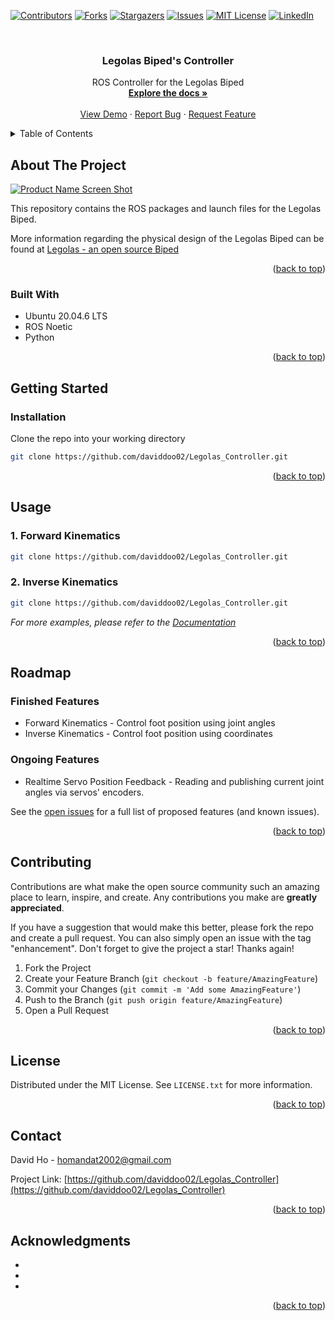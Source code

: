 <!-- Improved compatibility of back to top link: See: https://github.com/othneildrew/Best-README-Template/pull/73 -->
<a name="readme-top"></a>
<!--
*** Thanks for checking out the Best-README-Template. If you have a suggestion
*** that would make this better, please fork the repo and create a pull request
*** or simply open an issue with the tag "enhancement".
*** Don't forget to give the project a star!
*** Thanks again! Now go create something AMAZING! :D
-->



<!-- PROJECT SHIELDS -->
<!--
*** I'm using markdown "reference style" links for readability.
*** Reference links are enclosed in brackets [ ] instead of parentheses ( ).
*** See the bottom of this document for the declaration of the reference variables
*** for contributors-url, forks-url, etc. This is an optional, concise syntax you may use.
*** https://www.markdownguide.org/basic-syntax/#reference-style-links
-->
[![Contributors][contributors-shield]][contributors-url]
[![Forks][forks-shield]][forks-url]
[![Stargazers][stars-shield]][stars-url]
[![Issues][issues-shield]][issues-url]
[![MIT License][license-shield]][license-url]
[![LinkedIn][linkedin-shield]][linkedin-url]



<!-- PROJECT LOGO -->
<br />
<div align="center">
  <!--a href="https://github.com/daviddoo02/Legolas_Controller">
    <img src="images/logo.png" alt="Logo" width="80" height="80">
  </a-->

<h3 align="center">Legolas Biped's Controller</h3>

  <p align="center">
    ROS Controller for the Legolas Biped
    <br />
    <a href="https://github.com/daviddoo02/Legolas_Controller"><strong>Explore the docs »</strong></a>
    <br />
    <br />
    <a href="https://github.com/daviddoo02/Legolas_Controller/assets/37449565/f6609b73-5298-48c0-9af3-66c938ab5ff4">View Demo</a>
    ·
    <a href="https://github.com/daviddoo02/Legolas_Controller/issues">Report Bug</a>
    ·
    <a href="https://github.com/daviddoo02/Legolas_Controller/issues">Request Feature</a>
  </p>
</div>



<!-- TABLE OF CONTENTS -->
<details>
  <summary>Table of Contents</summary>
  <ol>
    <li>
      <a href="#about-the-project">About The Project</a>
      <ul>
        <li><a href="#built-with">Built With</a></li>
      </ul>
    </li>
    <li>
      <a href="#getting-started">Getting Started</a>
      <ul>
        <li><a href="#prerequisites">Prerequisites</a></li>
        <li><a href="#installation">Installation</a></li>
      </ul>
    </li>
    <li><a href="#usage">Usage</a></li>
    <li><a href="#roadmap">Roadmap</a></li>
    <li><a href="#contributing">Contributing</a></li>
    <li><a href="#license">License</a></li>
    <li><a href="#contact">Contact</a></li>
    <li><a href="#acknowledgments">Acknowledgments</a></li>
  </ol>
</details>



<!-- ABOUT THE PROJECT -->
## About The Project

[![Product Name Screen Shot][product-screenshot]](https://example.com)

This repository contains the ROS packages and launch files for the Legolas Biped.

More information regarding the physical design of the Legolas Biped can be found at <a href="https://github.com/daviddoo02/Legolas-an-open-source-biped"> Legolas - an open source Biped</a>

<p align="right">(<a href="#readme-top">back to top</a>)</p>



### Built With

* Ubuntu 20.04.6 LTS
* ROS Noetic
* Python
<!--* [![React][React.js]][React-url]
* [![Vue][Vue.js]][Vue-url]
* [![Angular][Angular.io]][Angular-url]
* [![Svelte][Svelte.dev]][Svelte-url]
* [![Laravel][Laravel.com]][Laravel-url]
* [![Bootstrap][Bootstrap.com]][Bootstrap-url]
* [![JQuery][JQuery.com]][JQuery-url]-->

<p align="right">(<a href="#readme-top">back to top</a>)</p>



<!-- GETTING STARTED -->
## Getting Started


### Installation

Clone the repo into your working directory
   ```sh
   git clone https://github.com/daviddoo02/Legolas_Controller.git
   ```


<p align="right">(<a href="#readme-top">back to top</a>)</p>


<!-- USAGE EXAMPLES -->
## Usage



### 1. Forward Kinematics
   ```sh
   git clone https://github.com/daviddoo02/Legolas_Controller.git
   ```

### 2. Inverse Kinematics
   ```sh
   git clone https://github.com/daviddoo02/Legolas_Controller.git
   ```

_For more examples, please refer to the [Documentation](https://example.com)_

<p align="right">(<a href="#readme-top">back to top</a>)</p>



<!-- ROADMAP -->
## Roadmap

### Finished Features
- Forward Kinematics - Control foot position using joint angles
- Inverse Kinematics - Control foot position using coordinates

### Ongoing Features
- Realtime Servo Position Feedback - Reading and publishing current joint angles via servos' encoders.

See the [open issues](https://github.com/daviddoo02/Legolas_Controller/issues) for a full list of proposed features (and known issues).

<p align="right">(<a href="#readme-top">back to top</a>)</p>



<!-- CONTRIBUTING -->
## Contributing

Contributions are what make the open source community such an amazing place to learn, inspire, and create. Any contributions you make are **greatly appreciated**.

If you have a suggestion that would make this better, please fork the repo and create a pull request. You can also simply open an issue with the tag "enhancement".
Don't forget to give the project a star! Thanks again!

1. Fork the Project
2. Create your Feature Branch (`git checkout -b feature/AmazingFeature`)
3. Commit your Changes (`git commit -m 'Add some AmazingFeature'`)
4. Push to the Branch (`git push origin feature/AmazingFeature`)
5. Open a Pull Request

<p align="right">(<a href="#readme-top">back to top</a>)</p>



<!-- LICENSE -->
## License

Distributed under the MIT License. See `LICENSE.txt` for more information.

<p align="right">(<a href="#readme-top">back to top</a>)</p>



<!-- CONTACT -->
## Contact

David Ho - homandat2002@gmail.com

Project Link: [https://github.com/daviddoo02/Legolas_Controller](https://github.com/daviddoo02/Legolas_Controller)

<p align="right">(<a href="#readme-top">back to top</a>)</p>



<!-- ACKNOWLEDGMENTS -->
## Acknowledgments

* []()
* []()
* []()

<p align="right">(<a href="#readme-top">back to top</a>)</p>



<!-- MARKDOWN LINKS & IMAGES -->
<!-- https://www.markdownguide.org/basic-syntax/#reference-style-links -->

[contributors-shield]: https://img.shields.io/github/contributors/daviddoo02/Legolas_Controller.svg?style=for-the-badge

[contributors-url]: https://github.com/daviddoo02/Legolas_Controller/graphs/contributors

[forks-shield]: https://img.shields.io/github/forks/daviddoo02/Legolas_Controller.svg?style=for-the-badge

[forks-url]: https://github.com/daviddoo02/Legolas_Controller/network/members

[stars-shield]: https://img.shields.io/github/stars/daviddoo02/Legolas_Controller.svg?style=for-the-badge

[stars-url]: https://github.com/daviddoo02/Legolas_Controller/stargazers
[issues-shield]: https://img.shields.io/github/issues/daviddoo02/Legolas_Controller.svg?style=for-the-badge

[issues-url]: https://github.com/daviddoo02/Legolas_Controller/issues

[license-shield]: https://img.shields.io/github/license/daviddoo02/Legolas_Controller.svg?style=for-the-badge

[license-url]: https://github.com/daviddoo02/Legolas_Controller/blob/master/LICENSE.txt

[linkedin-shield]: https://img.shields.io/badge/-LinkedIn-black.svg?style=for-the-badge&logo=linkedin&colorB=555

[linkedin-url]: https://linkedin.com/in/linkedin_username

[product-screenshot]: images/screenshot.png

[Next.js]: https://img.shields.io/badge/next.js-000000?style=for-the-badge&logo=nextdotjs&logoColor=white

[ROS-url]: http://wiki.ros.org/noetic

[React.js]: https://img.shields.io/badge/React-20232A?style=for-the-badge&logo=react&logoColor=61DAFB

[React-url]: https://reactjs.org/

[Vue.js]: https://img.shields.io/badge/Vue.js-35495E?style=for-the-badge&logo=vuedotjs&logoColor=4FC08D

[Vue-url]: https://vuejs.org/

[Angular.io]: https://img.shields.io/badge/Angular-DD0031?style=for-the-badge&logo=angular&logoColor=white

[Angular-url]: https://angular.io/

[Svelte.dev]: https://img.shields.io/badge/Svelte-4A4A55?style=for-the-badge&logo=svelte&logoColor=FF3E00

[Svelte-url]: https://svelte.dev/

[Laravel.com]: https://img.shields.io/badge/Laravel-FF2D20?style=for-the-badge&logo=laravel&logoColor=white

[Laravel-url]: https://laravel.com

[Bootstrap.com]: https://img.shields.io/badge/Bootstrap-563D7C?style=for-the-badge&logo=bootstrap&logoColor=white

[Bootstrap-url]: https://getbootstrap.com

[JQuery.com]: https://img.shields.io/badge/jQuery-0769AD?style=for-the-badge&logo=jquery&logoColor=white

[JQuery-url]: https://jquery.com 